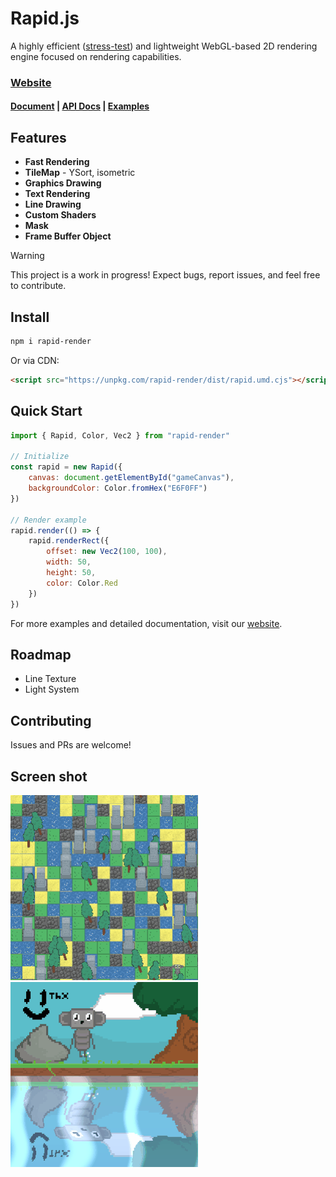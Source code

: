 
# Rapid.js

A highly efficient ([stress-test](https://nightre.github.io/Rapid.js/docs/examples.html)) and lightweight WebGL-based 2D rendering engine focused on rendering capabilities.

### [Website](https://nightre.github.io/Rapid.js/docs/index.html)

#### [Document](https://nightre.github.io/Rapid.js/docs/docs.html) | [API Docs](https://nightre.github.io/Rapid.js/docs/api/index.html) | [Examples](https://nightre.github.io/Rapid.js/docs/examples.html)

## Features

* **Fast Rendering**
* **TileMap** - YSort, isometric
* **Graphics Drawing**
* **Text Rendering**
* **Line Drawing**
* **Custom Shaders**
* **Mask**
* **Frame Buffer Object**

> [!WARNING]  
> This project is a work in progress! Expect bugs, report issues, and feel free to contribute.

## Install

```bash
npm i rapid-render
```

Or via CDN:

```html
<script src="https://unpkg.com/rapid-render/dist/rapid.umd.cjs"></script>
```

## Quick Start

```js
import { Rapid, Color, Vec2 } from "rapid-render"

// Initialize
const rapid = new Rapid({
    canvas: document.getElementById("gameCanvas"),
    backgroundColor: Color.fromHex("E6F0FF")
})

// Render example
rapid.render(() => {
    rapid.renderRect({ 
        offset: new Vec2(100, 100), 
        width: 50, 
        height: 50, 
        color: Color.Red 
    })
})
```

For more examples and detailed documentation, visit our [website](https://nightre.github.io/Rapid.js/docs/index.html).

## Roadmap

* Line Texture
* Light System

## Contributing

Issues and PRs are welcome!

## Screen shot

![1](./screenshot/1.gif)
![2](./screenshot/2.gif)